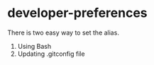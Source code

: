 # developer-preferences

There is two easy way to set the alias.

1. Using Bash
2. Updating .gitconfig file
